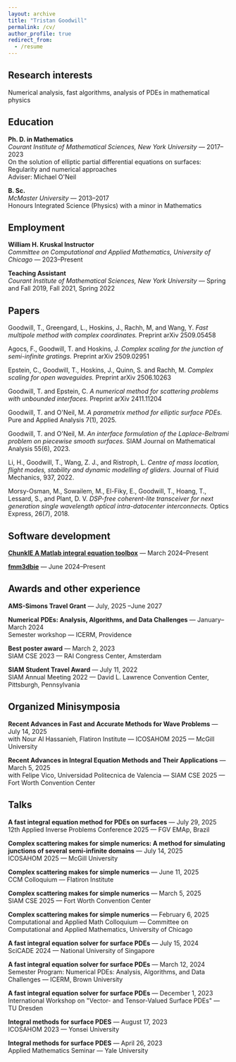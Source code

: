 ```yaml
---
layout: archive
title: "Tristan Goodwill"
permalink: /cv/
author_profile: true
redirect_from:
  - /resume
---
```


## Research interests
Numerical analysis, fast algorithms, analysis of PDEs in mathematical physics

## Education
**Ph. D. in Mathematics**     
*Courant Institute of Mathematical Sciences, New York University* &mdash; 2017&ndash;2023    
On the solution of elliptic partial differential equations on surfaces: Regularity and numerical approaches   
Adviser: Michael O'Neil

**B. Sc.**     
*McMaster University* &mdash; 2013&ndash;2017     
Honours Integrated Science (Physics) with a minor in Mathematics

## Employment
**William H. Kruskal Instructor**   
*Committee on Computational and Applied Mathematics, University of Chicago* &mdash; 2023&ndash;Present  

**Teaching Assistant**   
*Courant Institute of Mathematical Sciences, New York University* &mdash; Spring and Fall 2019, Fall 2021, Spring 2022

## Papers
Goodwill, T., Greengard, L., Hoskins, J., Rachh, M, and Wang, Y. *Fast multipole method with complex coordinates.* Preprint arXiv 2509.05458

Agocs, F., Goodwill, T. and Hoskins, J. *Complex scaling for the junction of semi-infinite gratings.* Preprint arXiv 2509.02951

Epstein, C., Goodwill, T., Hoskins, J., Quinn, S. and Rachh, M.  *Complex scaling for open waveguides.* Preprint arXiv 2506.10263

Goodwill, T. and Epstein, C. *A numerical method for scattering problems with unbounded interfaces.* Preprint arXiv 2411.11204

Goodwill, T. and O'Neil, M. *A parametrix method for elliptic surface PDEs.* Pure and Applied Analysis 7(1), 2025.

Goodwill, T. and O'Neil, M. *An interface formulation of
      the Laplace-Beltrami problem on piecewise smooth surfaces.* SIAM Journal on Mathematical Analysis 55(6), 2023.

Li, H., Goodwill, T., Wang, Z. J., and Ristroph, L. *Centre of mass location, flight modes, stability and dynamic modelling of gliders.* Journal of Fluid Mechanics, 937, 2022.

Morsy-Osman, M., Sowailem, M., El-Fiky, E., Goodwill, T., Hoang, T., Lessard, S., and Plant, D. V. *DSP-free coherent-lite transceiver for next generation single wavelength optical intra-datacenter interconnects.* Optics Express, 26(7), 2018.

## Software development
[**ChunkIE A Matlab integral equation toolbox**](https://github.com/fastalgorithms/chunkie) &mdash; March 2024&ndash;Present

[**fmm3dbie**](https://github.com/fastalgorithms/fmm3dbie) &mdash; June 2024&ndash;Present


## Awards and other experience
**AMS-Simons Travel Grant** &mdash; July, 2025 &ndash;June 2027 

**Numerical PDEs: Analysis, Algorithms, and Data Challenges** &mdash; January&ndash;March 2024    
Semester workshop &mdash; ICERM, Providence

**Best poster award** &mdash; March 2, 2023    
SIAM CSE 2023 &mdash; RAI Congress Center, Amsterdam

**SIAM Student Travel Award** &mdash; July 11, 2022    
SIAM Annual Meeting 2022 &mdash; David L. Lawrence Convention Center, Pittsburgh, Pennsylvania


## Organized Minisymposia
**Recent Advances in Fast and Accurate Methods for Wave Problems** &mdash; July 14, 2025   
with Nour Al Hassanieh, Flatiron Institute &mdash; ICOSAHOM 2025 &mdash; McGill University

**Recent Advances in Integral Equation Methods and Their Applications** &mdash; March 5, 2025   
with Felipe Vico, Universidad Politecnica de Valencia &mdash; SIAM CSE 2025 &mdash; Fort Worth Convention Center

## Talks
**A fast integral equation method for PDEs on surfaces** &mdash; July 29, 2025   
12th Applied Inverse Problems Conference 2025 &mdash; FGV EMAp, Brazil

**Complex scattering makes for simple numerics: A method for simulating junctions of several semi-infinite domains** &mdash; July 14, 2025   
ICOSAHOM 2025 &mdash; McGill University

**Complex scattering makes for simple numerics** &mdash; June 11, 2025   
CCM Colloquium &mdash; Flatiron Institute

**Complex scattering makes for simple numerics** &mdash; March 5, 2025   
SIAM CSE 2025 &mdash; Fort Worth Convention Center

**Complex scattering makes for simple numerics** &mdash; February 6, 2025     
Computational and Applied Math Colloquium &mdash; Committee on Computational and Applied Mathematics, University of Chicago

**A fast integral equation solver for surface PDEs** &mdash; July 15, 2024    
SciCADE 2024 &mdash; National University of Singapore

**A fast integral equation solver for surface PDEs** &mdash; March 12, 2024    
Semester Program: Numerical PDEs: Analysis, Algorithms, and Data Challenges &mdash; ICERM, Brown University   

**A fast integral equation solver for surface PDEs** &mdash; December 1, 2023     
International Workshop on "Vector- and Tensor-Valued Surface PDEs" &mdash; TU Dresden

**Integral methods for surface PDES** &mdash; August 17, 2023    
ICOSAHOM 2023 &mdash; Yonsei University

**Integral methods for surface PDES** &mdash; April 26, 2023    
Applied Mathematics Seminar &mdash; Yale University

